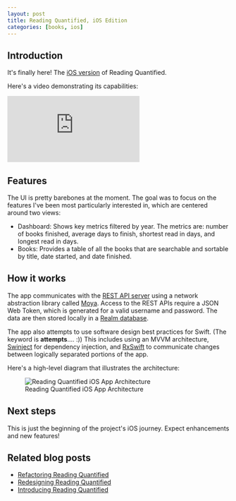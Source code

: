 ```yaml
---
layout: post
title: Reading Quantified, iOS Edition
categories: [books, ios]
---
```


## Introduction

It's finally here! The [iOS version](https://github.com/estherjk/reading-quantified-ios) of Reading Quantified.

Here's a video demonstrating its capabilities:

<div class="mb-3">
  <div class="embed-responsive embed-responsive-16by9">
    <iframe class="embed-responsive-item" src="https://www.youtube.com/embed/y5PhF_Pu6CA" frameborder="0" allowfullscreen=""></iframe>
  </div>
</div>

## Features

The UI is pretty barebones at the moment. The goal was to focus on the features I've been most particularly interested in, which are centered around two views:

* Dashboard: Shows key metrics filtered by year. The metrics are: number of books finished, average days to finish, shortest read in days, and longest read in days.
* Books: Provides a table of all the books that are searchable and sortable by title, date started, and date finished.

## How it works

The app communicates with the [REST API server](https://github.com/estherjk/reading-quantified-server) using a network abstraction library called [Moya](https://moya.github.io/). Access to the REST APIs require a JSON Web Token, which is generated for a valid username and password. The data are then stored locally in a [Realm database](https://realm.io/).

The app also attempts to use software design best practices for Swift. (The keyword is **attempts**.... :)) This includes using an MVVM architecture, [Swinject](https://github.com/Swinject/Swinject) for dependency injection, and [RxSwift](https://github.com/ReactiveX/RxSwift) to communicate changes between logically separated portions of the app.

Here's a high-level diagram that illustrates the architecture:

<figure class="figure">
  <img class="figure-img img-fluid border rounded" src="https://media.githubusercontent.com/media/estherjk/estherjk.github.io/master/assets/img/reading-quantified/reading-quantified-ios-architecture.png" alt="Reading Quantified iOS App Architecture">
  <figcaption class="figure-caption text-center">Reading Quantified iOS App Architecture</figcaption>
</figure>

## Next steps

This is just the beginning of the project's iOS journey. Expect enhancements and new features!

## Related blog posts

* [Refactoring Reading Quantified](/blog/2018/12/19/refactoring-reading-quantified/)
* [Redesigning Reading Quantified](/blog/2017/04/11/redesigning-reading-quantified/)
* [Introducing Reading Quantified](/blog/2015/11/24/introducing-reading-quantified/)